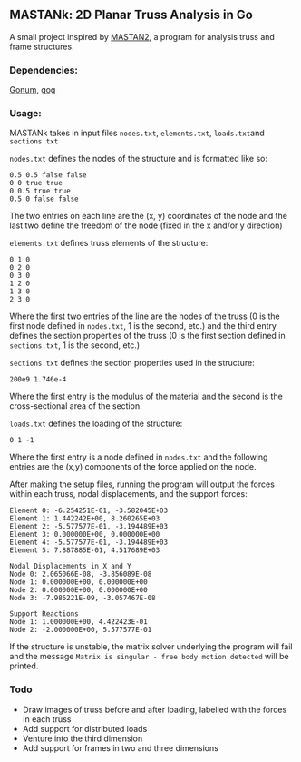 ## MASTANk: 2D Planar Truss Analysis in Go

A small project inspired by [MASTAN2](https://www.mastan2.com/), a program for analysis truss and frame structures. 

### Dependencies:
[Gonum](https://www.gonum.org/), [gog](https://github.com/icza/gog)

### Usage:
MASTANk takes in input files `nodes.txt`, `elements.txt`, `loads.txt`and `sections.txt`

`nodes.txt` defines the nodes of the structure and is formatted like so:

    0.5 0.5 false false
    0 0 true true
    0 0.5 true true
    0.5 0 false false
The two entries on each line are the (x, y) coordinates of the node and the last two define the freedom of the node (fixed in the x and/or y direction)

`elements.txt` defines truss elements of the structure:

    0 1 0
    0 2 0
    0 3 0
    1 2 0
    1 3 0
    2 3 0
Where the first two entries of the line are the nodes of the truss (0 is the first node defined in `nodes.txt`, 1 is the second, etc.) and the third entry defines the section properties of the truss (0 is the first section defined in `sections.txt`, 1 is the second, etc.)

`sections.txt` defines the section properties used in the structure:

    200e9 1.746e-4
Where the first entry is the modulus of the material and the second is the cross-sectional area of the section.

`loads.txt` defines the loading of the structure:

    0 1 -1
Where the first entry is a node defined in `nodes.txt` and the following entries are the (x,y) components of the force applied on the node.

After making the setup files, running the program will output the forces within each truss, nodal displacements, and the support forces:

    Element 0: -6.254251E-01, -3.582045E+03
    Element 1: 1.442242E+00, 8.260265E+03
    Element 2: -5.577577E-01, -3.194489E+03
    Element 3: 0.000000E+00, 0.000000E+00
    Element 4: -5.577577E-01, -3.194489E+03
    Element 5: 7.887885E-01, 4.517689E+03
    
    Nodal Displacements in X and Y
    Node 0: 2.065066E-08, -3.856089E-08
    Node 1: 0.000000E+00, 0.000000E+00
    Node 2: 0.000000E+00, 0.000000E+00
    Node 3: -7.986221E-09, -3.057467E-08
    
    Support Reactions
    Node 1: 1.000000E+00, 4.422423E-01
    Node 2: -2.000000E+00, 5.577577E-01
   
If the structure is unstable, the matrix solver underlying the program will fail and the message `Matrix is singular - free body motion detected` will be printed. 

### Todo 

 - Draw images of truss before and after loading, labelled with the forces in each truss
 - Add support for distributed loads
 - Venture into the third dimension
 - Add support for frames in two and three dimensions
